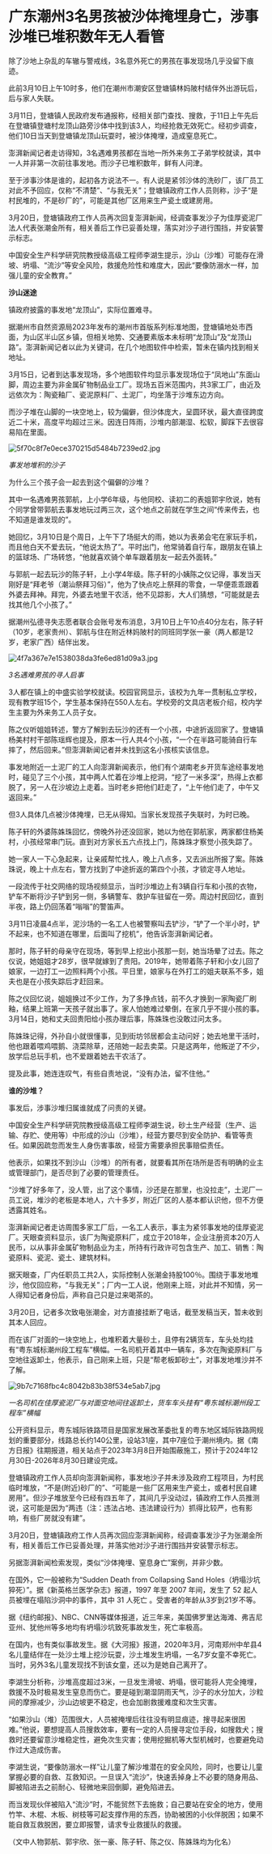 # 广东潮州3名男孩被沙体掩埋身亡，涉事沙堆已堆积数年无人看管

除了沙地上杂乱的车辙与警戒线，3名意外死亡的男孩在事发现场几乎没留下痕迹。

此前3月10日上午10时多，他们在潮州市潮安区登塘镇林妈陂村结伴外出游玩后，后与家人失联。

3月11日，登塘镇人民政府发布通报称，经相关部门查找、搜救，于11日上午先后在登塘镇登塘村龙顶山路旁沙体中找到该3人，均经抢救无效死亡。经初步调查，他们10日当天到登塘镇龙顶山玩耍时，被沙体掩埋，造成窒息死亡。

澎湃新闻记者走访得知，3名遇难男孩都在当地一所外来务工子弟学校就读，其中一人并非第一次前往事发地。而沙子已堆积数年，鲜有人问津。

至于涉事沙体是谁的，起初各方说法不一。有人说是紧邻沙体的洗砂厂，该厂员工对此不予回应，仅称“不清楚”、“与我无关”；登塘镇政府工作人员则称，沙子“是村民堆的，不是砂厂的”，可能是其他厂区用来生产瓷土或建房用。

3月20日，登塘镇政府工作人员再次回复澎湃新闻，经调查事发沙子为佳厚瓷泥厂法人代表张潮金所有，相关善后工作已妥善处理，落实对沙子进行围挡，并安装警示标志。

中国安全生产科学研究院教授级高级工程师李湖生提示，沙山（沙堆）可能存在滑坡、坍塌、“流沙”等安全风险，救援危险性和难度大，因此“要像防溺水一样，加强儿童的安全教育。”

**沙山迷途**

镇政府披露的事发地“龙顶山”，实际位置难寻。

据潮州市自然资源局2023年发布的潮州市首版系列标准地图，登塘镇地处市西面，为山区半山区乡镇，但相关地势、交通要素版本未标明“龙顶山”及“龙顶山路”。澎湃新闻记者以此为关键词，在几个地图软件中检索，暂未在镇内找到相关地址。

3月15日，记者到达事发现场，多个地图软件均显示事发现场位于“凤地山”东面山脚，周边主要为非金属矿物制品业工厂。现场五百米范围内，共3家工厂，由近及远依次为：陶瓷釉厂、瓷泥原料厂、土泥厂，均坐落于沙堆东边方向。

而沙子堆在山脚的一块空地上，较为偏僻，但沙体庞大，呈圆环状，最大直径跨度近二十米，高度平均超过三米。因连日阵雨，沙堆内部潮湿、松软，脚踩下去很容易陷在里面。

![5f70c8f7e0ece370215d5484b7239ed2.jpg](https://raw.githubusercontent.com/qqhsx/qqnews_image/main/2024/03/21/广东潮州3名男孩被沙体掩埋身亡，涉事沙堆已堆积数年无人看管/5f70c8f7e0ece370215d5484b7239ed2.jpg)

 _事发地堆积的沙子_

为什么三个孩子会一起去到这个偏僻的沙堆？

其中一名遇难男孩郭航，上小学6年级，与他同校、读初二的表姐郭宇欣说，她有个同学曾带郭航去事发地玩过两三次，这个地点之前就在学生之间“传来传去，也不知道是谁发现的”。

她回忆，3月10日是个周日，上午下了场挺大的雨，她以为表弟会宅在家玩手机，而且他白天不爱去玩，“他说太热了”。平时出门，他常骑着自行车，跟朋友在镇上的篮球场、广场转悠，“他就喜欢骑个单车跟着朋友一起去外面转。”

与郭航一起去玩沙的陈子轩，上小学4年级。陈子轩的小姨陈之仪记得，事发当天刚好是“拜老爷（潮汕祭拜习俗）”，他为了快点吃上祭拜的零食，一早便乖乖跟着外婆去拜神。拜完，外婆去地里干农活，他不见踪影，大人们猜想，“可能就是去找其他几个小孩了。”

据潮州弘德寻失志愿者联合会账号发布消息，3月10日上午10点40分左右，陈子轩（10岁，老家贵州）、郭航与住在附近林妈陂村的同班同学张一豪（两人都是12岁，老家广西）结伴出发。

![4f7a367e7e1538038da3fe6ed81d09a3.jpg](https://raw.githubusercontent.com/qqhsx/qqnews_image/main/2024/03/21/广东潮州3名男孩被沙体掩埋身亡，涉事沙堆已堆积数年无人看管/4f7a367e7e1538038da3fe6ed81d09a3.jpg)

_3名遇难男孩的寻人启事_

3人都在镇上的中盛实验学校就读。校园官网显示，该校为九年一贯制私立学校，现有教学班15个，学生基本保持在550人左右。学校旁的文具店老板介绍，校内学生主要为外来务工人员子女。

陈之仪听姐姐转述，警方了解到去玩沙的还有一个小孩，中途折返回家了。登塘镇杨美村村干部陈瑶辉也提及，原本一行人共4个小孩，“一个在半路可能骑自行车摔了，然后回来。”但澎湃新闻记者并未找到这名小孩核实该信息。

事发地附近一土泥厂的工人向澎湃新闻表示，他们有个湖南老乡开货车途经事发地时，碰见了三个小孩，其中两人忙着在沙堆上挖洞，“挖了一米多深”，热得上衣都脱了，另一人在沙坡边上走着。当时老乡把他们赶走了，“上午他们走了，中午又返回来。”

但3人具体几点被沙体掩埋，已无从得知。当家长发现孩子失联时，为时已晚。

陈子轩的外婆陈姝珠回忆，傍晚外孙还没回家，她以为他在郭航家，两家都住杨美村，小孩经常串门玩。直到对方家长五六点找上门，陈姝珠才察觉小孩失踪了。

她一家人一下心急起来，让亲戚帮忙找人，晚上八点多，又去派出所报了案。陈姝珠说，晚上十点左右，警方找到了中途折返的第四个小孩，才锁定寻人地址。

一段流传于社交网络的现场视频显示，当时沙堆边上有3辆自行车和小孩的衣物，铲车不断将沙子铲到另一侧，多辆警车、救护车驻留在一旁。周边村民回忆，直到半夜，路上仍回荡着“嗡嗡”的警笛声。

3月11日凌晨4点半，泥沙场的一名工人也被警察叫去铲沙，“铲了一个半小时，铲不起来，也不知道在哪里，后面叫了挖机”，他告诉澎湃新闻记者。

那时，陈子轩的母亲守在现场，等到早上挖出小孩那一刻，她当场晕了过去。陈之仪说，她姐姐才28岁，很早就嫁到了贵阳。2019年，她带着陈子轩和小女儿回了娘家，一边打工一边照料两个小孩。平日里，娘家与在外打工的姐夫联系不多，姐夫也是在小孩失踪后才赶回来。

陈之仪回忆说，姐姐换过不少工作，为了多挣点钱，前不久才换到一家陶瓷厂刷釉，结果上班第一天孩子就出事了。家人怕她难过晕倒，在家几乎不提小孩的事。3月14日，她和丈夫回贵阳给小孩办理后事，陈姝珠也没敢过问太多。

陈姝珠记得，外孙自小就很懂事，见到街坊邻居都会主动问好；她去地里干活时，他也跟着喂鸡喂鹅、浇菜除草，还陪她一起去卖菜。只是这两年，他叛逆了不少，放学后总玩手机，也不爱跟着她去干农活了。

提及此事，她连连叹气，有些自责地说，“没有办法，留不住他。”

**谁的沙堆？**

事发后，涉事沙堆归属谁就成了问责的关键。

中国安全生产科学研究院教授级高级工程师李湖生说，砂土生产经营（生产、运输、存贮、使用等）中形成的沙山（沙堆），经营方要尽到安全防护、看管等责任。如果因疏忽而发生人身伤害事故，经营方需要承担民事赔偿责任。

他表示，如果找不到沙山（沙堆）的所有者，就要看其所在场所是否有明确的业主或管理部门，是否尽到了必要的管理责任。

“沙堆了好多年了，没人管，出了这个事情，沙还是在那里，也没拉走”，土泥厂一员工说，堆沙的老板是本地人，六十多岁，附近厂区的人基本都认识他，但不方便透露其姓名。

澎湃新闻记者走访周围多家工厂后，一名工人表示，事主为紧邻事发地的佳厚瓷泥厂。天眼查资料显示，该厂为陶瓷原料厂，成立于2018年，企业注册资本20万人民币，以从事非金属矿物制品业为主，所持有行政许可包含生产、加工、销售：陶瓷原料、瓷泥、瓷土、建筑材料。

据天眼查，厂内任职员工共2人，实际控制人张潮金持股100％。围绕于事发地堆沙，他仅回应称，“与我无关”；厂内一工人说，他刚来上班，对此并不知情，另一人得知记者身份后，声称自己只是过来喝茶的。

3月20日，记者多次致电张潮金，对方直接挂断了电话，截至发稿当天，暂未收到其本人回应。

而在该厂对面的一块空地上，也堆积着大量砂土，且停有2辆货车，车头处均挂有“粤东城标潮州段工程车”横幅。一名司机开着其中一辆车，多次在陶瓷原料厂与空地往返卸土，他表示，自己刚来上班，只是“帮老板卸砂土”，对事发地堆沙并不了解。

![9b7c7168fbc4c8042b83b38f534e5ab7.jpg](https://raw.githubusercontent.com/qqhsx/qqnews_image/main/2024/03/21/广东潮州3名男孩被沙体掩埋身亡，涉事沙堆已堆积数年无人看管/9b7c7168fbc4c8042b83b38f534e5ab7.jpg)

_一名司机在佳厚瓷泥厂与对面空地间往返卸土，货车车头挂有“粤东城标潮州段工程车”横幅_

公开资料显示，粤东城际铁路项目是国家发展改革委批复的粤东地区城际铁路网规划的重要部分，线路总长约140公里，设站31座，其中7座位于潮州境内。据《南方日报》往期报道，相关站点于2023年3月8日开始围蔽施工，预计于2024年12月30日-2026年8月30日建设完成。

登塘镇政府工作人员却向澎湃新闻称，事发地沙子并未涉及政府工程项目，为村民临时堆放，“不是(附近)砂厂的”、“可能是一些厂区用来生产瓷土，或者村民自建房用”。但沙子堆放至今已经有四五年了，其间几乎没动过，镇政府工作人员推测说，这可能是因为“两违（注：违法占地、违法建设行为）抓得比较严，也有影响，有些厂房就没有建”。

3月20日，登塘镇政府工作人员再次回应澎湃新闻称，经调查事发沙子为张潮金所有，相关善后工作已妥善处理，并落实他对沙子进行围挡并安装警示标志。

另据澎湃新闻检索发现，类似“沙体掩埋、窒息身亡”案例，并非少数。

在国外，它一般被称为“Sudden Death from Collapsing Sand Holes（坍塌沙坑猝死）”。据《新英格兰医学杂志》报道，1997
年至 2007 年间，发生了 52 起人员被埋在塌陷沙洞中的事件，其中 31 人死亡 。受害者的年龄从3岁到21岁不等。

据《纽约邮报》、NBC、CNN等媒体报道，近三年来，美国佛罗里达海滩、弗吉尼亚州、犹他州等多地均有坍塌沙坑致死事故发生，死亡率极高。

在国内，也有类似事故发生。据《大河报》报道，2020年3月，河南郑州中牟县4名儿童结伴在一处沙土堆上挖沙玩耍，沙土堆发生坍塌，一名7岁女童不幸死亡。当时，另外3名儿童发现找不到该女童，还以为是她自己离开了。

李湖生分析称，沙堆高度超过3米，一旦发生滑坡、坍塌，很可能将人完全掩埋，救援不及时极易发生窒息而伤亡。要是碰到潮湿阴雨天气，沙子的水分加大，沙粒间的摩擦减少，沙山边坡更不稳定，也会加剧救援难度和次生灾害。

“如果沙山（堆）范围很大，人员被掩埋后往往没有明显痕迹，搜寻起来很困难。”他说，要想提高人员搜救效率，要有一定的人员搜寻定位手段，如搜救犬；搜救时还要留意沙堆稳定性，避免次生灾害；使用挖掘机等大型机械时，也要避免动作过大造成伤害。

李湖生说，“要像防溺水一样”让儿童了解沙堆潜在的安全风险，同时，也要让儿童掌握必要的自救、互救知识。一旦误入“流沙”，快速丢掉身上不必要的随身用品、脚被陷进去之前耐心、轻微地来回倒脚，避免陷进去。

而当发现伙伴被陷入“流沙”时，不能贸然下去施救；自己要站在安全的地方，使用竹竿、木棍、木板、树枝等可起支撑作用的东西，协助被困的小伙伴脱困；如果不能自救互救脱困，要立即报警，请求专业救援队的救援。

（文中人物郭航、郭宇欣、张一豪、陈子轩、陈之仪、陈姝珠均为化名）

